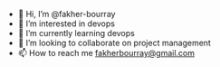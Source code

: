 - 👋 Hi, I’m @fakher-bourray
- 👀 I’m interested in devops
- 🌱 I’m currently learning devops
- 💞️ I’m looking to collaborate on project management
- 📫 How to reach me fakherbourray@gmail.com

<!---
fakherthecto/fakherthecto is a ✨ special ✨ repository because its `README.md` (this file) appears on your GitHub profile.
You can click the Preview link to take a look at your changes.
--->
